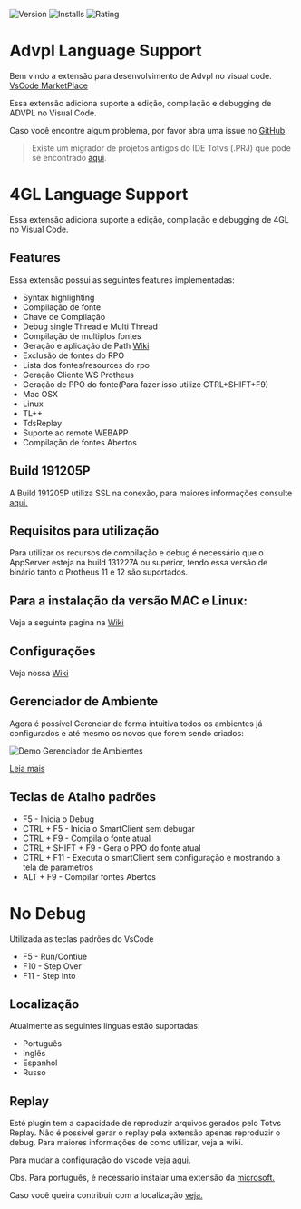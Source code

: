 ![Version](https://vsmarketplacebadge.apphb.com/version/KillerAll.advpl-vscode.svg) ![Installs](https://vsmarketplacebadge.apphb.com/installs/KillerAll.advpl-vscode.svg) ![Rating](https://vsmarketplacebadge.apphb.com/rating-short/KillerAll.advpl-vscode.svg)

# Advpl Language Support

Bem vindo a extensão para desenvolvimento de Advpl no visual code. [VsCode MarketPlace](https://marketplace.visualstudio.com/items?itemName=KillerAll.advpl-vscode)

Essa extensão adiciona suporte a edição, compilação e debugging de ADVPL no Visual Code.

Caso você encontre algum problema, por favor abra uma issue no [GitHub](https://github.com/killerall/advpl-vscode/issues).

> Existe um migrador de projetos antigos do IDE Totvs (.PRJ) que pode se encontrado [aqui](https://github.com/killerall/advpl-vscode/blob/master/TDSProjectToVscode.jar).


# 4GL Language Support

Essa extensão adiciona suporte a edição, compilação e debugging de 4GL no Visual Code.

## Features

Essa extensão possui as seguintes features implementadas:

* Syntax highlighting
* Compilação de fonte
* Chave de Compilação
* Debug single Thread e Multi Thread
* Compilação de multiplos fontes
* Geração e aplicação de Path [Wiki](https://github.com/killerall/advpl-vscode/wiki/Trabalhando-com-Patchs)
* Exclusão de fontes do RPO
* Lista dos fontes/resources do rpo
* Geração Cliente WS Protheus
* Geração de PPO do fonte(Para fazer isso utilize CTRL+SHIFT+F9)
* Mac OSX
* Linux
* TL++
* TdsReplay
* Suporte ao remote WEBAPP
* Compilação de fontes Abertos

## Build 191205P

 A Build 191205P utiliza SSL na conexão, para maiores informações consulte [aqui.](https://github.com/totvs/advpl-vscode/wiki/Suporte-ao-bin%C3%A1rio-191205P)

## Requisitos para utilização

Para utilizar os recursos de compilação e debug é necessário que o AppServer esteja na build 131227A ou superior, tendo essa versão de binário tanto o Protheus 11 e 12 são suportados.

## Para a instalação da versão MAC e Linux:

Veja a seguinte pagina na [Wiki](https://github.com/killerall/advpl-vscode/wiki/Instala%C3%A7%C3%A3o-em-Linux-Mac-OS)

## Configurações

Veja nossa [Wiki](https://github.com/killerall/advpl-vscode/wiki/Configura%C3%A7%C3%A3o)

## Gerenciador de Ambiente

Agora é possível Gerenciar de forma intuitiva todos os ambientes já configurados e até mesmo os novos que forem sendo criados:

![Demo Gerenciador de Ambientes](https://user-images.githubusercontent.com/10109480/62988989-b4037d00-be1c-11e9-81df-1adae1f71e19.png)

[Leia mais](https://github.com/totvs/advpl-vscode/wiki/Gerenciador-de-Ambientes)

## Teclas de Atalho padrões

* F5  - Inicia o Debug
* CTRL + F5  - Inicia o SmartClient sem debugar
* CTRL + F9 - Compila o fonte atual
* CTRL + SHIFT +  F9 - Gera o PPO do fonte atual
* CTRL + F11 - Executa o smartClient sem configuração e mostrando a tela de parametros
* ALT + F9 - Compilar fontes Abertos

# No Debug

Utilizada as teclas padrões do VsCode

* F5 - Run/Contiue
* F10 - Step Over
* F11 - Step Into

## Localização

Atualmente as seguintes linguas estão suportadas:

* Português
* Inglês
* Espanhol
* Russo

## Replay

Esté plugin tem a capacidade de reproduzir arquivos gerados pelo Totvs Replay.
Não é possivel gerar o replay pela extensão apenas reproduzir o debug.
Para maiores informações de como utilizar, veja a wiki.


Para mudar a configuração do vscode veja [aqui.](https://code.visualstudio.com/docs/getstarted/locales)

Obs. Para português, é necessario instalar uma extensão da [microsoft.](https://marketplace.visualstudio.com/items?itemName=MS-CEINTL.vscode-language-pack-pt-BR)

Caso você queira contribuir com a localização [veja.](https://github.com/killerall/advpl-vscode/wiki/Localiza%C3%A7%C3%A3o)
